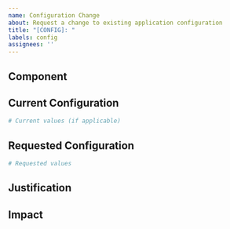 ```yaml
---
name: Configuration Change
about: Request a change to existing application configuration
title: "[CONFIG]: "
labels: config
assignees: ''
---
```


## Component
<!-- Which component/application requires configuration changes? -->

## Current Configuration
<!-- Describe the current configuration (if known) -->
```yaml
# Current values (if applicable)

```

## Requested Configuration
<!-- Describe the configuration changes needed -->
```yaml
# Requested values

```

## Justification
<!-- Why are these changes needed? -->

## Impact
<!-- What is the expected impact of this change? (downtime, performance, etc.) --> 